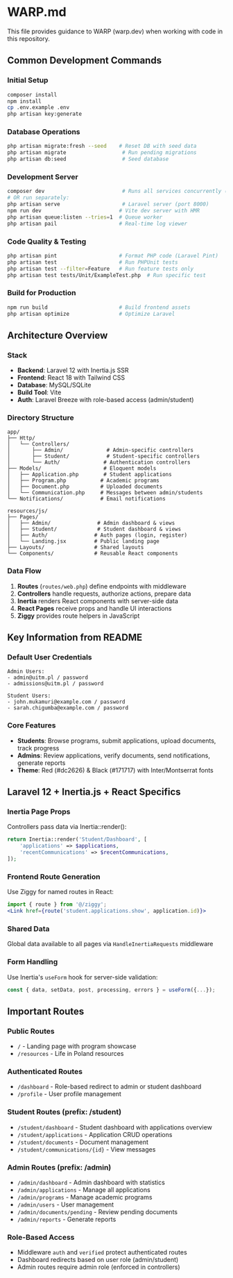 # WARP.md

This file provides guidance to WARP (warp.dev) when working with code in this repository.

## Common Development Commands

### Initial Setup
```bash
composer install
npm install
cp .env.example .env
php artisan key:generate
```

### Database Operations
```bash
php artisan migrate:fresh --seed    # Reset DB with seed data
php artisan migrate                  # Run pending migrations
php artisan db:seed                  # Seed database
```

### Development Server
```bash
composer dev                         # Runs all services concurrently (server, queue, logs, vite)
# OR run separately:
php artisan serve                    # Laravel server (port 8000)
npm run dev                         # Vite dev server with HMR
php artisan queue:listen --tries=1  # Queue worker
php artisan pail                    # Real-time log viewer
```

### Code Quality & Testing
```bash
php artisan pint                    # Format PHP code (Laravel Pint)
php artisan test                    # Run PHPUnit tests
php artisan test --filter=Feature   # Run feature tests only
php artisan test tests/Unit/ExampleTest.php  # Run specific test
```

### Build for Production
```bash
npm run build                       # Build frontend assets
php artisan optimize                # Optimize Laravel
```

## Architecture Overview

### Stack
- **Backend**: Laravel 12 with Inertia.js SSR
- **Frontend**: React 18 with Tailwind CSS
- **Database**: MySQL/SQLite
- **Build Tool**: Vite
- **Auth**: Laravel Breeze with role-based access (admin/student)

### Directory Structure
```
app/
├── Http/
│   └── Controllers/
│       ├── Admin/              # Admin-specific controllers
│       ├── Student/            # Student-specific controllers
│       └── Auth/              # Authentication controllers
├── Models/                    # Eloquent models
│   ├── Application.php        # Student applications
│   ├── Program.php           # Academic programs
│   ├── Document.php          # Uploaded documents
│   └── Communication.php     # Messages between admin/students
└── Notifications/            # Email notifications

resources/js/
├── Pages/
│   ├── Admin/               # Admin dashboard & views
│   ├── Student/             # Student dashboard & views
│   ├── Auth/               # Auth pages (login, register)
│   └── Landing.jsx         # Public landing page
├── Layouts/                # Shared layouts
└── Components/             # Reusable React components
```

### Data Flow
1. **Routes** (`routes/web.php`) define endpoints with middleware
2. **Controllers** handle requests, authorize actions, prepare data
3. **Inertia** renders React components with server-side data
4. **React Pages** receive props and handle UI interactions
5. **Ziggy** provides route helpers in JavaScript

## Key Information from README

### Default User Credentials
```
Admin Users:
- admin@uitm.pl / password
- admissions@uitm.pl / password

Student Users:
- john.mukamuri@example.com / password
- sarah.chigumba@example.com / password
```

### Core Features
- **Students**: Browse programs, submit applications, upload documents, track progress
- **Admins**: Review applications, verify documents, send notifications, generate reports
- **Theme**: Red (#dc2626) & Black (#171717) with Inter/Montserrat fonts

## Laravel 12 + Inertia.js + React Specifics

### Inertia Page Props
Controllers pass data via Inertia::render():
```php
return Inertia::render('Student/Dashboard', [
    'applications' => $applications,
    'recentCommunications' => $recentCommunications,
]);
```

### Frontend Route Generation
Use Ziggy for named routes in React:
```jsx
import { route } from '@/ziggy';
<Link href={route('student.applications.show', application.id)}>
```

### Shared Data
Global data available to all pages via `HandleInertiaRequests` middleware

### Form Handling
Use Inertia's `useForm` hook for server-side validation:
```jsx
const { data, setData, post, processing, errors } = useForm({...});
```

## Important Routes

### Public Routes
- `/` - Landing page with program showcase
- `/resources` - Life in Poland resources

### Authenticated Routes
- `/dashboard` - Role-based redirect to admin or student dashboard
- `/profile` - User profile management

### Student Routes (prefix: /student)
- `/student/dashboard` - Student dashboard with applications overview
- `/student/applications` - Application CRUD operations
- `/student/documents` - Document management
- `/student/communications/{id}` - View messages

### Admin Routes (prefix: /admin)
- `/admin/dashboard` - Admin dashboard with statistics
- `/admin/applications` - Manage all applications
- `/admin/programs` - Manage academic programs
- `/admin/users` - User management
- `/admin/documents/pending` - Review pending documents
- `/admin/reports` - Generate reports

### Role-Based Access
- Middleware `auth` and `verified` protect authenticated routes
- Dashboard redirects based on user role (admin/student)
- Admin routes require admin role (enforced in controllers)
